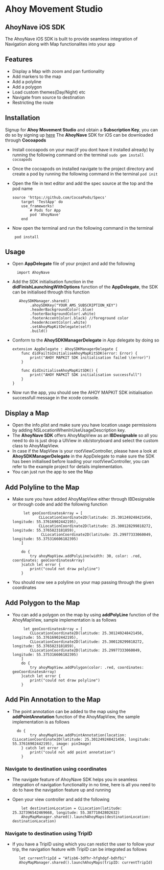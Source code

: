 # Ahoy Movement Studio
## AhoyNave iOS SDK



The AhoyNave iOS SDK is built to provide seamless integration of Navigation along with Map functionalites into your app


## Features

- Display a Map with zoom and pan funtionality
- Add markers to the map
- Add a polyline
- Add a polygon
- Load custom themes(Day/Night) etc
- Navigate from source to destination
- Restricting the route



## Installation

  Signup for **Ahoy Movement Studio** and obtain a **Subscription Key**, you can do so by signing up [here](https://ams.ahoy.technology)
  The **AhoyNave** SDK for iOS can be downloaded through **Cocoapods**
  
  - Install cocoapods on your mac(if you dont have it installed already) by running the following command on the terminal
        ```
    sudo gem install cocoapods
        ```   
- Once the cocoapods on installed navigate to the project directory and create a pod by running the following command in the terminal
       ```
    pod init
        ``` 
- Open the  file in text editor and add the spec source at the top and the pod name  

    ```
    source 'https://github.com/CocoaPods/Specs' 
        target 'TestApp' do
        use_frameworks!
            # Pods for App
            pod 'AhoyNave'
        end
    ``` 
- Now open the terminal and run the following command in the terminal

     ```
      pod install
     ``` 

## Usage
- Open **AppDelegate** file of your project and add the following

    ```
      import AhoyNave
    ``` 
- Add the SDK initialisation function in the **didFinishLaunchingWithOptions** function of the **AppDelegate**, the SDK can be initialised through this function

    ```
       AhoySDKManager.shared()
            .ahoySDKKey("YOUR_AMS_SUBSCRIPTION_KEY")
            .headerBackgroundColor(.blue)
            .footerBackgroundColor(.white)
            .footerAccentColor(.black) //foreground color
            .headerAccentColor(.white)
            .setAhoyMapKitDelegate(self)
            .build()
    ```
- Conform to the **AhoySDKManagerDelegate** in App delegate by doing so

    ```
    extension AppDelegate : AhoySDKManagerDelegate {
        func didFailtoInitialiseAhoyMapKitSDK(error: Error) {
            print("AHOY MAPKIT SDK initialisation failed \(error)")
        }

        func didInitialiseAhoyMapKitSDK() {
            print("AHOY MAPKIT SDK initialisation successfull")
        }
    }
    ```
- Now run the app, you should see the AHOY MAPKIT SDK initialisation successfull message in the xcode console.

## Display a Map
- Open the info.plist and make sure you have location usage permissions by adding NSLocationWhenInUseUsageDescription key.
- The **AhoyNave SDK** offers AhoyMapView as an **IBDesignable** so all you need to do is just drop a UIView in xib/storyboard and select the custom class to AhoyMapView.
- In case if the MapView is your rootViewController, please have a look at **AhoySDKManagerDelegate** in the AppDelegate to make sure the SDK has been initialised before loading your rootViewController, you can refer to the example project for details implementation.
- You can just run the app to see the Map

## Add Polyline to the Map
- Make sure you have added AhoyMapView either through IBDesignable or through code and add the following function

    ```
         let geoCoordinatesArray = [
                CLLocationCoordinate2D(latitude: 25.301249248421456, longitude: 55.37616902442195),
                CLLocationCoordinate2D(latitude: 25.300128299818272, longitude: 55.3765823181859),
                 CLLocationCoordinate2D(latitude: 25.29977333060049, longitude: 55.375316606182395)
        ]
        
        do {
            try ahoyMapView.addPolyLine(width: 30, color: .red, coordinates: geoCoordinatesArray)
        }catch let error {
            print("could not draw polyline")
        }
    ```
- You should now see a polyline on your map passing through the given coordinates

## Add Polygon to the Map
- You can add a polygon on the map by using **addPolyLine** function of the AhoyMapView, sample implementation is as follows

    ```
         let geoCoordinatesArray = [
            CLLocationCoordinate2D(latitude: 25.301249248421456, longitude: 55.37616902442195),
            CLLocationCoordinate2D(latitude: 25.300128299818272, longitude: 55.3765823181859),
            CLLocationCoordinate2D(latitude: 25.29977333060049, longitude: 55.375316606182395)
        ]
        do {
            try ahoyMapView.addPolygon(color: .red, coordinates: geoCoordinatesArray)        
        }catch let error {
            print("could not draw polyline")
        }
    ```
## Add Pin Annotation to the Map
- The point annotation can be added to the map using the **addPointAnnotation** function of the AhoyMapView, the sample implementation is as follows

    ```
      do {
            try ahoyMapView.addPointAnnotation(location: CLLocationCoordinate2D(latitude: 25.301249248421456, longitude: 55.37616902442195), image: pinImage)
        } catch let error {
            print("could not add point annotation")
        }
    ```
 ### Navigate to destination using coordinates
 - The navigate feature of AhoyNave SDK helps you in seamless integration of navigation functionality in no time, here is all you need to do to have the navigation feature up and running
 - Open your view controller and add the following
 
    ```
        let destinationLocation = CLLocation(latitude: 25.327396542469668, longitude: 55.38771042802632)
        AhoyMapManager.shared().launchAhoyMaps(destinationLocation: destinationLocation)
    ```
### Navigate to destination using TripID
- If you have a TripID using which you can restict the user to follow your trip, the navigation feature with TripID can be integrated as follows
  
     ```
        let currentTripId = "Afisb6-3dfhr-hfghdgf-bdhfbi"
        AhoyMapManager.shared().launchAhoyMaps(tripID: currentTripId)
     ```

